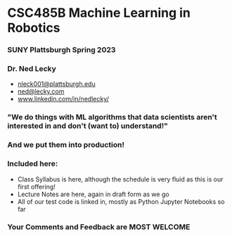 # CSC485B Machine Learning in Robotics
### SUNY Plattsburgh Spring 2023
### Dr. Ned Lecky
  * nleck001@plattsburgh.edu
  * ned@lecky.com
  * www.linkedin.com/in/nedlecky/
### "We do things with ML algorithms that data scientists aren't interested in and don't (want to) understand!"
### And we put them into production!
### Included here:
  * Class Syllabus is here, although the schedule is very fluid as this is our first offering!
  * Lecture Notes are here, again in draft form as we go
  * All of our test code is linked in, mostly as Python Jupyter Notebooks so far
### Your Comments and Feedback are MOST WELCOME
